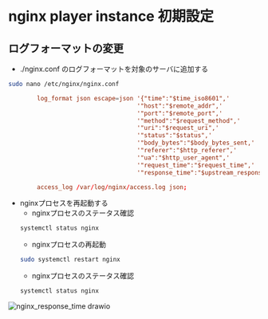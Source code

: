 # nginx player instance 初期設定

## ログフォーマットの変更

- ./nginx.conf のログフォーマットを対象のサーバに追加する
```bash
sudo nano /etc/nginx/nginx.conf
```

```nginx.conf
        log_format json escape=json '{"time":"$time_iso8601",'
                                    '"host":"$remote_addr",'
                                    '"port":"$remote_port",'
                                    '"method":"$request_method",'
                                    '"uri":"$request_uri",'
                                    '"status":"$status",'
                                    '"body_bytes":"$body_bytes_sent,'
                                    '"referer":"$http_referer",'
                                    '"ua":"$http_user_agent",'
                                    '"request_time":"$request_time",'
                                    '"response_time":"$upstream_response_time"}';

        access_log /var/log/nginx/access.log json;
```

- nginxプロセスを再起動する
    - nginxプロセスのステータス確認
    ```bash
    systemctl status nginx
    ```
    - nginxプロセスの再起動
    ```bash
    sudo systemctl restart nginx
    ```
    - nginxプロセスのステータス確認
    ```bash
    systemctl status nginx
    ```

![nginx_response_time drawio](https://github.com/yootsuboo/ISCON_2024/assets/68502098/2d7e039d-79c0-4d4e-9e59-b62ed662c545)
